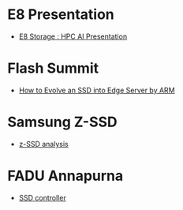 # E8 Presentation
- [E8 Storage : HPC AI Presentation](http://hpcadvisorycouncil.com/events/2018/china-conference/uploads/pdf/Ziv-E8%20Storage%20HPC-AI-Presentation-Oct-2018.pdf)

# Flash Summit
- [How to Evolve an SSD into Edge Server by ARM](https://www.google.com/search?q=SSD+storage+server&safe=active&ei=EIyMXKHIGca98QW2h4TIAQ&start=30&sa=N&ved=0ahUKEwihkNah-YXhAhXGXrwKHbYDARk4FBDy0wMIgwE&biw=1280&bih=664)

# Samsung Z-SSD 
- [z-SSD analysis](https://www.anandtech.com/show/13951/the-samsung-983-zet-znand-ssd-review)

# FADU Annapurna 
- [SSD controller](http://www.etnews.com/20171019000193)
